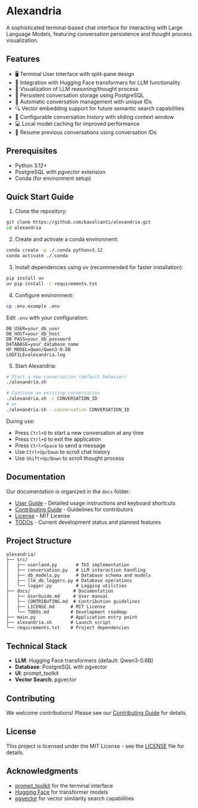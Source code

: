 # Alexandria

A sophisticated terminal-based chat interface for interacting with Large Language Models, featuring conversation persistence and thought process visualization.

## Features

- 🖥️ Terminal User Interface with split-pane design
- 🤖 Integration with Hugging Face transformers for LLM functionality
- 💭 Visualization of LLM reasoning/thought process
- 💾 Persistent conversation storage using PostgreSQL
- 🔄 Automatic conversation management with unique IDs
- 🔍 Vector embedding support for future semantic search capabilities
- 📜 Configurable conversation history with sliding context window
- 💻 Local model caching for improved performance
- 🔄 Resume previous conversations using conversation IDs

## Prerequisites

- Python 3.12+
- PostgreSQL with pgvector extension
- Conda (for environment setup)

## Quick Start Guide

1. Clone the repository:
```bash
git clone https://github.com/kavalcanti/alexandria.git
cd alexandria
```

2. Create and activate a conda environment:
```bash
conda create -p ./.conda python=3.12
conda activate ./.conda
```

3. Install dependencies using uv (recommended for faster installation):
```bash
pip install uv
uv pip install -r requirements.txt
```

4. Configure environment:
```bash
cp .env.example .env
```

Edit `.env` with your configuration:
```
DB_USER=your_db_user
DB_HOST=your_db_host
DB_PASS=your_db_password
DATABASE=your_database_name
HF_MODEL=Qwen/Qwen3-0.6B
LOGFILE=alexandria.log
```

5. Start Alexandria:

```bash
# Start a new conversation (default behavior)
./alexandria.sh

# Continue an existing conversation
./alexandria.sh -c CONVERSATION_ID
# or
./alexandria.sh --conversation CONVERSATION_ID
```

During use:
- Press `Ctrl+O` to start a new conversation at any time
- Press `Ctrl+Q` to exit the application
- Press `Ctrl+Space` to send a message
- Use `Ctrl+Up/Down` to scroll chat history
- Use `Shift+Up/Down` to scroll thought process

## Documentation

Our documentation is organized in the `docs` folder:

- [User Guide](docs/UserGuide.md) - Detailed usage instructions and keyboard shortcuts
- [Contributing Guide](docs/CONTRIBUTING.md) - Guidelines for contributors
- [License](docs/LICENSE.md) - MIT License
- [TODOs](docs/TODOs.md) - Current development status and planned features

## Project Structure

```
alexandria/
├── src/
│   ├── userland.py       # TUI implementation
│   ├── conversation.py   # LLM interaction handling
│   ├── db_models.py      # Database schema and models
│   ├── llm_db_loggers.py # Database operations
│   └── logger.py         # Logging utilities
├── docs/                # Documentation
│   ├── UserGuide.md     # User manual
│   ├── CONTRIBUTING.md  # Contribution guidelines
│   ├── LICENSE.md      # MIT License
│   └── TODOs.md        # Development roadmap
├── main.py             # Application entry point
├── alexandria.sh       # Launch script
└── requirements.txt    # Project dependencies
```

## Technical Stack

- **LLM**: Hugging Face transformers (default: Qwen3-0.6B)
- **Database**: PostgreSQL with pgvector
- **UI**: prompt_toolkit
- **Vector Search**: pgvector

## Contributing

We welcome contributions! Please see our [Contributing Guide](docs/CONTRIBUTING.md) for details.

## License

This project is licensed under the MIT License - see the [LICENSE](docs/LICENSE.md) file for details.

## Acknowledgments

- [prompt_toolkit](https://github.com/prompt-toolkit/python-prompt-toolkit) for the terminal interface
- [Hugging Face](https://huggingface.co/) for transformer models
- [pgvector](https://github.com/pgvector/pgvector) for vector similarity search capabilities